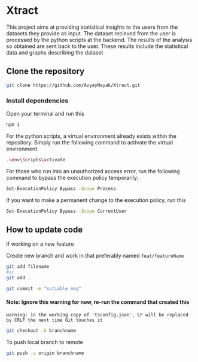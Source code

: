 # Xtract
This project aims at providing statistical insights to the users from the datasets they provide as input.
The dataset recieved from the user is processed by the python scripts at the backend.
The results of the analysis so obtained are sent back to the user.
These results include the statistical data and graphs describing the dataset

## Clone the repository
```bash
git clone https://github.com/AvyayNayak/Xtract.git
```
### Install dependencies
Open your terminal and run this
```bash
npm i
```
For the python scripts, a virtual environment already exists within the repository. Simply run the following command to activate the virtual environment.
```bash
.\env\Scripts\activate
```
For those who run into an unauthorized access error, run the following command to bypass the execution policy temporarily:
```bash
Set-ExecutionPolicy Bypass -Scope Process
```
If you want to make a permanent change to the execution policy, run this
```bash
Set-ExecutionPolicy Bypass -Scope CurrentUser
```

## How to update code
If working on a new feature

Create new branch and work in that preferably named `feat/featureName`

```bash
git add filename
#or
git add .

git commit -m "sutiable msg"
```

#### Note: Ignore this warning for now, re-run the command that created this
`warning: in the working copy of 'tsconfig.json', LF will be replaced by CRLF the next time Git touches it`

```bash
git checkout -b branchname
```

To push local branch to remote

```bash
git push -u origin branchname
```
